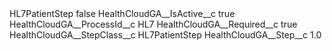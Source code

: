 <?xml version="1.0" encoding="UTF-8"?>
<CustomMetadata xmlns="http://soap.sforce.com/2006/04/metadata" xmlns:xsi="http://www.w3.org/2001/XMLSchema-instance" xmlns:xsd="http://www.w3.org/2001/XMLSchema">
    <label>HL7PatientStep</label>
    <protected>false</protected>
    <values>
        <field>HealthCloudGA__IsActive__c</field>
        <value xsi:type="xsd:boolean">true</value>
    </values>
    <values>
        <field>HealthCloudGA__ProcessId__c</field>
        <value xsi:type="xsd:string">HL7</value>
    </values>
    <values>
        <field>HealthCloudGA__Required__c</field>
        <value xsi:type="xsd:boolean">true</value>
    </values>
    <values>
        <field>HealthCloudGA__StepClass__c</field>
        <value xsi:type="xsd:string">HL7PatientStep</value>
    </values>
    <values>
        <field>HealthCloudGA__Step__c</field>
        <value xsi:type="xsd:double">1.0</value>
    </values>
</CustomMetadata>
